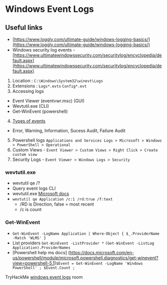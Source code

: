 # Windows Event Logs

## Useful links
- [https://www.loggly.com/ultimate-guide/windows-logging-basics/](https://www.loggly.com/ultimate-guide/windows-logging-basics/)
- Windows security log events - [https://www.ultimatewindowssecurity.com/securitylog/encyclopedia/default.aspx](https://www.ultimatewindowssecurity.com/securitylog/encyclopedia/default.aspx)

1. Location : `C:\Windows\System32\winevt\Logs` 
2. Extensions : `Logs*.evtx` `Config*.evt`
3. Accessing logs
- Event Viewer (eventvwr.msc) (GUI)
- Wevtutil.exe (CLI)
- Get-WinEvent (powershell)
4. [Types of events](https://docs.microsoft.com/en-us/windows/win32/eventlog/event-types)
- Error, Warning, Information, Sucess Audit, Failure Audit
5. Powershell logs `Applications and Services Logs > Microsoft > Windows > PowerShell > Operational`
6. Custom Views - `Event Viewer > Custom Views > Right Click > Create custom view`
7. Security Logs - `Event Viewer > Windows Logs > Security`

### wevtutil.exe
- wevtutil qe /?
- Query event logs CLI
- wevtutil.exe [Microsoft docs](https://docs.microsoft.com/en-us/windows-server/administration/windows-commands/wevtutil)
- `wevtutil qe Application /c:1 /rd:true /f:text`
  - /RD is Direction, false = most recent
  - /c is count

### Get-WinEvent
- `Get-WinEvent -LogName Application | Where-Object { $_.ProviderName -Match 'WLMS' }`
- List providers `Get-WinEvent -ListProvider *` `(Get-WinEvent -ListLog Application).ProviderNames`
- [Powershell help ms docs] (https://docs.microsoft.com/en-us/powershell/module/microsoft.powershell.diagnostics/get-winevent?view=powershell-5.1)`$Event = Get-WinEvent -LogName 'Windows PowerShell' ; $Event.Count ; `

TryHackMe [windows event logs](https://tryhackme.com/room/windowseventlogs) room
